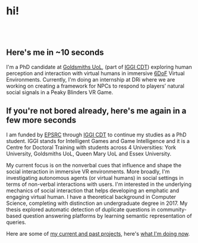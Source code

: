 # hi!
<br><br>
## Here's me in ~10 seconds
I'm a PhD candidate at [Goldsmiths UoL](https://www.gold.ac.uk/), (part of [IGGI CDT](http://www.iggi.org.uk/)) exploring human perception and interaction with virtual humans in immersive [6DoF](https://en.wikipedia.org/wiki/Six_degrees_of_freedom) Virtual Environments. Currently, I'm doing an internship at DRi where we are working on creating a framework for NPCs to respond to players’ natural social signals in a Peaky Blinders VR Game. 

## If you're not bored already, here's me again in a few more seconds
I  am funded by [EPSRC](https://epsrc.ukri.org/) through [IGGI CDT](http://www.iggi.org.uk/) to continue my studies as a PhD student. IGGI stands for Intelligent Games and Game Intelligence and it is a Centre for Doctoral Training with students across  4 Universities: York University, Goldsmiths UoL, Queen Mary UoL and Essex University.

My current focus is on the nonverbal cues that influence and shape the social interaction in immersive VR environments. More broadly, I'm investigating autonomous agents (or virtual humans) in social settings in terms of non-verbal interactions with users. I'm interested in the underlying mechanics of social interaction that helps developing an emphatic and engaging virtual human. 
I have a theoretical background in Computer Science, completing with distinction an undergraduate degree in 2017. My thesis explored automatic detection of duplicate questions in community-based question answering platforms by learning semantic representation of queries.

Here are some of [my current and past projects](./projects.html), here's [what I'm doing now](./now.html).
